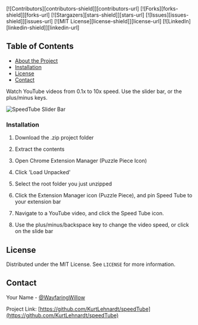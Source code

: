 <!-- PROJECT SHIELDS -->
<!--
*** I'm using markdown "reference style" links for readability.
*** Reference links are enclosed in brackets [ ] instead of parentheses ( ).
*** See the bottom of this document for the declaration of the reference variables
*** for contributors-url, forks-url, etc. This is an optional, concise syntax you may use.
*** https://www.markdownguide.org/basic-syntax/#reference-style-links
-->
[![Contributors][contributors-shield]][contributors-url]
[![Forks][forks-shield]][forks-url]
[![Stargazers][stars-shield]][stars-url]
[![Issues][issues-shield]][issues-url]
[![MIT License][license-shield]][license-url]
[![LinkedIn][linkedin-shield]][linkedin-url]

<!-- TABLE OF CONTENTS -->
## Table of Contents

* [About the Project](#about-the-project)
* [Installation](#installation)
* [License](#license)
* [Contact](#contact)



<!-- ABOUT THE PROJECT -->
Watch YouTube videos from 0.1x to 10x speed.  Use the slider bar, or the plus/minus keys.

![SpeedTube Slider Bar](https://i.ibb.co/FsxYqyY/image.png)

### Installation

1. Download the .zip project folder

2. Extract the contents

3. Open Chrome Extension Manager  (Puzzle Piece Icon)

4. Click 'Load Unpacked' 

5. Select the root folder you just unzipped

6.  Click the Extension Manager icon (Puzzle Piece), and pin Speed Tube to your extension bar

7. Navigate to a YouTube video, and click the Speed Tube icon.

8. Use the plus/minus/backspace key to change the video speed, or click on the slide bar


<!-- LICENSE -->
## License

Distributed under the MIT License. See `LICENSE` for more information.



<!-- CONTACT -->
## Contact

Your Name - [@WayfaringWillow](https://twitter.com/WayfaringWillow)

Project Link: [https://github.com/KurtLehnardt/speedTube](https://github.com/KurtLehnardt/speedTube)
